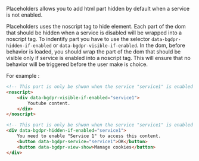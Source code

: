 Placeholders allows you to add html part hidden by default when a service is not enabled.

Placeholders uses the noscript tag to hide element. Each part of the dom that should be hidden 
when a service is disabled will be wrapped into a noscript tag. To indentify part you have to use
the selector `data-bgdpr-hidden-if-enabled` or `data-bgdpr-visible-if-enabled`.
In the dom, before behavior is loaded, you should wrap the part of the dom that should be visible only if service is enabled 
into a noscript tag. This will ensure that no behavior will be triggered before the user make is choice.

For example : 

```html
<!-- This part is only be shwon when the service "service1" is enabled : -->
<noscript>
    <div data-bgdpr-visible-if-enabled="service1">
        Youtube content.
    </div>
</noscript>

<!-- This part is only be shwon when the service "service1" is enabled : -->
<div data-bgdpr-hidden-if-enabled="service1">
    You need to enable "Service 1" to access this content.
    <button data-bgdpr-service="service1">OK</button>
    <button data-bgdpr-view-show>Manage cookies</button>
</div>




```
